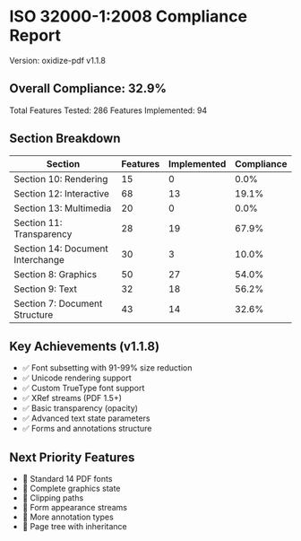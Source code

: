 # ISO 32000-1:2008 Compliance Report

Version: oxidize-pdf v1.1.8

## Overall Compliance: 32.9%

Total Features Tested: 286
Features Implemented: 94

## Section Breakdown

| Section | Features | Implemented | Compliance |
|---------|----------|-------------|------------|
| Section 10: Rendering | 15 | 0 | 0.0% |
| Section 12: Interactive | 68 | 13 | 19.1% |
| Section 13: Multimedia | 20 | 0 | 0.0% |
| Section 11: Transparency | 28 | 19 | 67.9% |
| Section 14: Document Interchange | 30 | 3 | 10.0% |
| Section 8: Graphics | 50 | 27 | 54.0% |
| Section 9: Text | 32 | 18 | 56.2% |
| Section 7: Document Structure | 43 | 14 | 32.6% |

## Key Achievements (v1.1.8)

- ✅ Font subsetting with 91-99% size reduction
- ✅ Unicode rendering support
- ✅ Custom TrueType font support
- ✅ XRef streams (PDF 1.5+)
- ✅ Basic transparency (opacity)
- ✅ Advanced text state parameters
- ✅ Forms and annotations structure

## Next Priority Features

- 🔲 Standard 14 PDF fonts
- 🔲 Complete graphics state
- 🔲 Clipping paths
- 🔲 Form appearance streams
- 🔲 More annotation types
- 🔲 Page tree with inheritance
